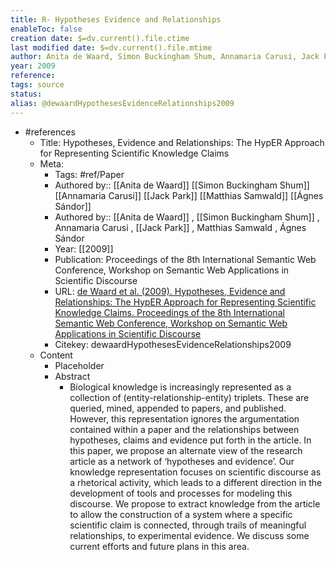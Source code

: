 ```yaml
---
title: R- Hypotheses Evidence and Relationships
enableToc: false
creation date: $=dv.current().file.ctime
last modified date: $=dv.current().file.mtime
author: Anita de Waard, Simon Buckingham Shum, Annamaria Carusi, Jack Park, Matthias Samwald, Ágnes Sándor
year: 2009
reference: 
tags: source
status: 
alias: @dewaardHypothesesEvidenceRelationships2009
---
```


- #references
    - Title: Hypotheses, Evidence and Relationships: The HypER Approach for Representing Scientific Knowledge Claims
    - Meta:
        - Tags: #ref/Paper
        - Authored by:: [[Anita de Waard]] [[Simon Buckingham Shum]] [[Annamaria Carusi]] [[Jack Park]] [[Matthias Samwald]] [[Ágnes Sándor]] 
        - Authored by::  [[Anita de Waard]] ,  [[Simon Buckingham Shum]] ,  Annamaria Carusi ,  [[Jack Park]] ,  Matthias Samwald ,  Ágnes Sándor
        - Year: [[2009]]
        - Publication: Proceedings of the 8th International Semantic Web Conference, Workshop on Semantic Web Applications in Scientific Discourse
        - URL: [de Waard et al. (2009). Hypotheses, Evidence and Relationships: The HypER Approach for Representing Scientific Knowledge Claims. Proceedings of the 8th International Semantic Web Conference, Workshop on Semantic Web Applications in Scientific Discourse](undefined)
        - Citekey: dewaardHypothesesEvidenceRelationships2009
    - Content
        - Placeholder
        - Abstract
            - Biological knowledge is increasingly represented as a collection of (entity-relationship-entity) triplets. These are queried, mined, appended to papers, and published. However, this representation ignores the argumentation contained within a paper and the relationships between hypotheses, claims and evidence put forth in the article. In this paper, we propose an alternate view of the research article as a network of ‘hypotheses and evidence’. Our knowledge representation focuses on scientific discourse as a rhetorical activity, which leads to a different direction in the development of tools and processes for modeling this discourse. We propose to extract knowledge from the article to allow the construction of a system where a specific scientific claim is connected, through trails of meaningful relationships, to experimental evidence. We discuss some current efforts and future plans in this area.
